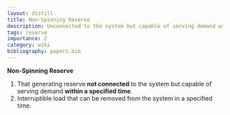 ```yaml
---
layout: distill
title: Non-Spinning Reserve
description: Unconnected to the system but capable of serving demand within a specified time.
tags: reserve
importance: 2
category: wiki
bibliography: papers.bib
---
```


**Non-Spinning Reserve** <d-cite key="nerc2024glossary"></d-cite>

1. That generating reserve **not connected** to the system but capable of serving demand **within a specified time**.
2. Interruptible load that can be removed from the system in a specified time.
